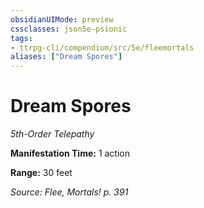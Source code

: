 ```yaml
---
obsidianUIMode: preview
cssclasses: json5e-psionic
tags:
- ttrpg-cli/compendium/src/5e/fleemortals
aliases: ["Dream Spores"]
---
```

# Dream Spores
*5th-Order Telepathy*  

**Manifestation Time:** 1 action

**Range:** 30 feet

*Source: Flee, Mortals! p. 391*